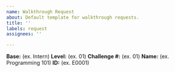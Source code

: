 ```yaml
---
name: Walkthrough Request
about: Default template for walkthrough requests.
title: ''
labels: request
assignees: ''

---
```


**Base:** (ex. Intern)
**Level:** (ex. 01)
**Challenge #:** (ex. 01)
**Name:** (ex. Programming 101)
**ID:** (ex. E0001)
